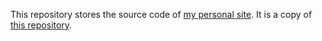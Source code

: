This repository stores the source code of [my personal site](https://varshiths.github.io). It is a copy of [this repository](https://github.com/nelson-liu/website).

